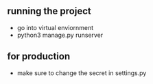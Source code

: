 ## running the project
- go into virtual enviornment
- python3 manage.py runserver

## for production
- make sure to change the secret in settings.py